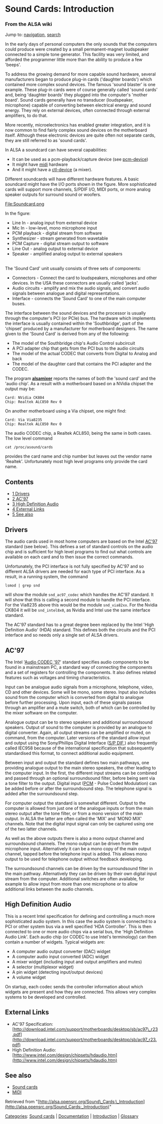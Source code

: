 Sound Cards: Introduction
=========================

### From the ALSA wiki

Jump to: [navigation](#mw-head), [search](#p-search)

In the early days of personal computers the only sounds that the
computers could produce were created by a small permanent-magnet
loudspeaker connected to a simple tone generator. This facility was very
limited, and afforded the programmer little more than the ability to
produce a few 'beeps'.

To address the growing demand for more capable sound hardware, several
manufacturers began to produce plug-in cards ('daughter boards') which
contained more complex sound devices. The famous 'sound blaster' is one
example. These plug-in cards were of course generally called 'sound
cards' and, being 'daughter boards' they plugged into the computer's
'mother board'. Sound cards generally have no transducer (loudspeaker,
microphone) capable of converting between electrical energy and sound
energy. They rely on external devices, often connected through external
amplifiers, to do that.

More recently, microelectronics has enabled greater integration, and it
is now common to find fairly complex sound devices on the motherboard
itself. Although these electronic devices are quite often not separate
cards, they are still referred to as 'sound cards'.

In ALSA a soundcard can have several capabilities:

-   It can be used as a pcm-playback/capture device (see
    [pcm-device](/Pcm-device "Pcm-device"))
-   It might have [midi](/Midi "Midi") hardware
-   And it might have a [ctl-device](/Ctl-device "Ctl-device") (a
    mixer).

Different soundcards will have different hardware features. A basic
soundcard might have the I/O ports shown in the figure. More
sophisticated cards will support more channels, S/PDIF I/O, MIDI ports,
or more analog speaker outputs for surround sound or woofers.

[File:Soundcard.png](/File:Soundcard.png "File:Soundcard.png")

In the figure:

-   Line In - analog input from external device
-   Mic In - low-level, mono microphone input
-   PCM playback - digital stream from software
-   Synthesizer - stream generated from wavetable
-   PCM Capture - digital stream output to software
-   Line Out - analog output to external device
-   Speaker - amplified analog output to external speakers

\
 The 'Sound Card' unit usually consists of three sets of components:

-   Connectors - Connect the card to loudspeakers, microphones and other
    devices. In the USA these connectors are usually called 'jacks'.
-   Audio circuits - amplify and mix the audio signals, and convert
    audio signals between analogue and digital representations.
-   Interface - connects the 'Sound Card' to one of the main computer
    buses.

The interface between the sound devices and the processor is usually
through the computer's PCI (or PCIe) bus. The hardware which implements
the interface is usually contained within the 'Southbridge', part of the
'chipset' produced by a manufacturer for motherboard designers. The name
given to the 'Sound Card' is derived from any of the following:

-   The model of the Southbridge chip's Audio Control subcircuit
-   A PCI adapter chip that gets from the PCI bus to the audio circuits
-   The model of the actual CODEC that converts from Digital to Analog
    and back
-   The model of the daughter card that contains the PCI adapter and the
    CODEC.

The program **[alsamixer](/Alsamixer "Alsamixer")** reports the names of
both the 'sound card' and the 'audio chip'. As a result with a
motherboard based on a NVidia chipset the output may be:

    Card: NVidia CK804
    Chip: Realtek ALC850 Rev 0

On another motherboard using a Via chipset, one might find:

    Card: Via Via8235
    Chip: Realtek ALC850 Rev 0

The audio CODEC chip, a Realtek ACL850, being the same in both cases.
The low level command

    cat /proc/asound/cards

provides the card name and chip number but leaves out the vendor name
'Realtek'. Unfortunately most high level programs only provide the card
name.

Contents
--------

-   [1 Drivers](#Drivers)
-   [2 AC'97](#AC.2797)
-   [3 High Definition Audio](#High_Definition_Audio)
-   [4 External Links](#External_Links)
-   [5 See also](#See_also)

Drivers
-------

The audio cards used in most home computers are based on the Intel
[AC'97](/AC97 "AC97") standard (see below). This defines a set of
standard controls on the audio chip and is sufficient for high level
programs to find out what controls are available on each card and to
then issue the correct commands.

Unfortunately, the PCI interface is not fully specified by AC'97 and so
different ALSA drivers are needed for each type of PCI interface. As a
result, in a running system, the command

    lsmod | grep snd

will show the module `snd_ac97_codec` which handles the AC'97 standard.
It will show that this is calling a second module to handle the PCI
interface. For the Via8235 above this would be the module `snd_via82xx`.
For the Nvidia CK804 it will be `snd_intel8x0`, as Nvidia and Intel use
the same interface standard.

The AC'97 standard has to a great degree been replaced by the Intel
'High Definition Audio' (HDA) standard. This defines both the circuits
and the PCI interface and so needs only a single set of ALSA drivers.

AC'97
-----

The Intel '[Audio CODEC '97](/AC97 "AC97")' standard specifies audio
components to be found in a mainstream PC, a standard way of connecting
the components and a set of registers for controlling the components. It
also defines related features such as voltages and timing
characteristics.

Input can be analogue audio signals from a microphone, telephone, video,
CD and other devices. Some will be mono, some stereo. Input also
includes sound from the computer which is converted from digital to
analogue before further processing. Upon input, each of these signals
passes through an amplifier and a mute switch, both of which can be
controlled by the mixer software on the computer.

Analogue output can be to stereo speakers and additional surroundsound
speakers. Output of sound to the computer is provided by an analogue to
digital converter. Again, all output streams can be amplified or muted,
on command, from the computer. Later versions of the standard allow
input and output using the Sony/Phillips Digital Interface ([S/P
DIF](/SPDIF "SPDIF"),) also frequently called IEC958 because of the
international specification that subsequently standardised this format,
to connect additional audio equipment.

Between input and output the standard defines two main pathways, one
providing analogue output to the main stereo speakers, the other leading
to the computer input. In the first, the different input streams can be
combined and passed through an optional surroundsound filter, before
being sent via a tone filter to the output. Digital input
([PCM](/PCM "PCM") - Pulse Coded Modulation) can be added before or
after the surroundsound step. The telephone signal is added after the
surroundsound step.

For computer output the standard is somewhat different. Output to the
computer is allowed from just one of the analogue inputs or from the
main stereo output after the tone filter, or from a mono version of the
main output. In ALSA the latter are often called the 'MIX' and 'MONO
MIX' channels. Note that the digital input signal can only be captured
using one of the two latter channels.

As well as the above outputs there is also a mono output channel and
surroundsound channels. The mono output can be driven from the
microphone input. Alternatively it can be a mono copy of the main output
channel, tapped before the telephone input is added. This allows mono
output to be used for telephone output without feedback developing.

The surroundsound channels can be driven by the surroundsound filter in
the main pathway. Alternatively they can be driven by their own digital
input stream from the computer. Additional switches are often available,
for example to allow input from more than one microphone or to allow
additional links between the audio channels.

High Definition Audio
---------------------

This is a recent Intel specification for defining and controlling a much
more sophisticated audio system. In this case the audio system is
connected to a PCI or other system bus via a well specified 'HDA
Controller'. This is then connected to one or more audio chips via a
serial bus, the 'High Definition Audio Link'. Each audio chip (or CODEC
to use Intel's terminology) can then contain a number of widgets.
Typical widgets are:

-   A computer audio output converter (DAC) widget
-   A computer audio input converted (ADC) widget
-   A mixer widget (including input and output amplifiers and mutes)
-   A selector (multiplexor widget)
-   A pin widget (detecting input/output devices)
-   A volume widget

On startup, each codec sends the controller information about which
widgets are present and how they are connected. This allows very complex
systems to be developed and controlled.

External Links
--------------

-   AC'97 Specification:
    [http://download.intel.com/support/motherboards/desktop/sb/ac97\_r23.pdf](http://download.intel.com/support/motherboards/desktop/sb/ac97_r23.pdf)
-   High Definition Audio:
    [http://www.intel.com/design/chipsets/hdaudio.htm](http://www.intel.com/design/chipsets/hdaudio.htm)

See also
--------

-   [Sound cards](/Sound_cards "Sound cards")
-   [MIDI](/MIDI "MIDI")

Retrieved from
"[http://alsa.opensrc.org/Sound\_Cards:\_Introduction](http://alsa.opensrc.org/Sound_Cards:_Introduction)"

[Categories](/Special:Categories "Special:Categories"): [Sound
cards](/Category:Sound_cards "Category:Sound cards") |
[Documentation](/Category:Documentation "Category:Documentation") |
[Introduction](?title=Category:Introduction&action=edit&redlink=1 "Category:Introduction (page does not exist)")
| [Glossary](/Category:Glossary "Category:Glossary")

